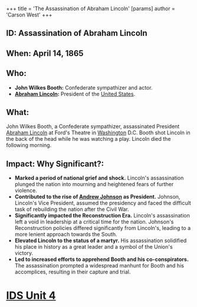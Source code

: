 +++
 title = 'The Assassination of Abraham Lincoln'
[params]
	author = 'Carson West'
+++
## ID: Assassination of Abraham Lincoln

## When: April 14, 1865

## Who: 
* **John Wilkes Booth:** Confederate sympathizer and actor.
* **[Abraham Lincoln](./../abraham-lincoln/):** President of the [United States](./../united-states/).

## What: 
John Wilkes Booth, a Confederate sympathizer, assassinated President [Abraham Lincoln](./../abraham-lincoln/) at Ford's Theatre in [Washington](./../washington/) D.C. Booth shot Lincoln in the back of the head while he was watching a play. Lincoln died the following morning. 

## Impact: Why Significant?: 
* **Marked a period of national grief and shock.** Lincoln's assassination plunged the nation into mourning and heightened fears of further violence.
* **Contributed to the rise of [Andrew Johnson](./../andrew-johnson/) as President.** Johnson, Lincoln's Vice President, assumed the presidency and faced the difficult task of rebuilding the nation after the Civil War.
* **Significantly impacted the Reconstruction Era.** Lincoln's assassination left a void in leadership at a critical time for the nation. Johnson's Reconstruction policies differed significantly from Lincoln's, leading to a more lenient approach towards the South.
* **Elevated Lincoln to the status of a martyr.** His assassination solidified his place in history as a great leader and a symbol of the Union's victory.
* **Led to increased efforts to apprehend Booth and his co-conspirators.**  The assassination prompted a widespread manhunt for Booth and his accomplices, resulting in their capture and trial.

# [IDS Unit 4](./../ids-unit-4/)